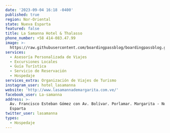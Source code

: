 ```yaml
---
date: '2023-09-04 16:18 -0400'
published: true
region: Nor-Oriental
state: Nueva Esparta
featured: false
title: La Samanna Hotel & Thalasso
phone_number: +58 414-083.47.99
image: >-
  https://raw.githubusercontent.com/boardingpassblog/boardingpassblog.github.io/main/assets/images/LA-SAMANNA-LOGO.jpg
services:
  - Asesoría Personalizada de Viajes
  - Excursiones Locales
  - Guía Turística
  - Servicio de Reservación
  - Hospedaje
services_extra: Organización de Viajes de Turismo
instagram_user: hotel_lasamanna
website: 'http://www.lasamannademargarita.com.ve/'
facebook_user: La-samanna
address: >-
  Av. Francisco Esteban Gómez con Av. Bolívar. Porlamar. Margarita - Nueva
  Esparta
twitter_user: lasamanna
types:
  - Hospedaje
---
```

